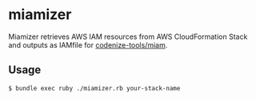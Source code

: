 # miamizer

Miamizer retrieves AWS IAM resources from AWS CloudFormation Stack and outputs as IAMfile for [codenize-tools/miam](https://github.com/codenize-tools/miam).

## Usage

```sh
$ bundle exec ruby ./miamizer.rb your-stack-name
```

